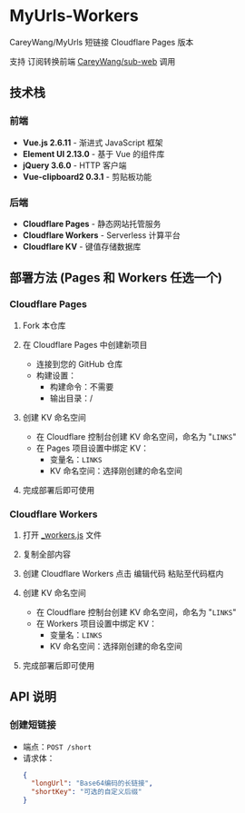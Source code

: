 # MyUrls-Workers

CareyWang/MyUrls 短链接 Cloudflare Pages 版本

支持 订阅转换前端 [CareyWang/sub-web](https://github.com/CareyWang/sub-web) 调用

## 技术栈

### 前端

- **Vue.js 2.6.11** - 渐进式 JavaScript 框架
- **Element UI 2.13.0** - 基于 Vue 的组件库
- **jQuery 3.6.0** - HTTP 客户端
- **Vue-clipboard2 0.3.1** - 剪贴板功能

### 后端

- **Cloudflare Pages** - 静态网站托管服务
- **Cloudflare Workers** - Serverless 计算平台
- **Cloudflare KV** - 键值存储数据库

## 部署方法 (Pages 和 Workers 任选一个)

### Cloudflare Pages

1. Fork 本仓库
2. 在 Cloudflare Pages 中创建新项目
   
   - 连接到您的 GitHub 仓库
   - 构建设置：
     - 构建命令：不需要
     - 输出目录：/
3. 创建 KV 命名空间
   
   - 在 Cloudflare 控制台创建 KV 命名空间，命名为 "`LINKS`"
   - 在 Pages 项目设置中绑定 KV：
     - 变量名：`LINKS`
     - KV 命名空间：选择刚创建的命名空间
4. 完成部署后即可使用

### Cloudflare Workers

1. 打开 [_workers.js](https://github.com/kiko923/MyUrls-Workers/blob/main/_workers.js) 文件
2. 复制全部内容
3. 创建 Cloudflare Workers 点击 编辑代码 粘贴至代码框内
4. 创建 KV 命名空间
   
   - 在 Cloudflare 控制台创建 KV 命名空间，命名为 "`LINKS`"
   - 在 Workers 项目设置中绑定 KV：
     - 变量名：`LINKS`
     - KV 命名空间：选择刚创建的命名空间
5. 完成部署后即可使用

## API 说明

### 创建短链接

- 端点：`POST /short`
- 请求体：
  ```json
  {
    "longUrl": "Base64编码的长链接",
    "shortKey": "可选的自定义后缀"
  }
  ```
